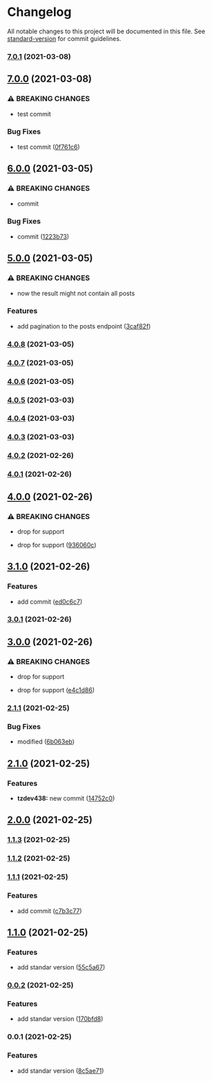 # Changelog

All notable changes to this project will be documented in this file. See [standard-version](https://github.com/conventional-changelog/standard-version) for commit guidelines.

### [7.0.1](https://github.com/BrayantGB14/test/compare/v7.0.0...v7.0.1) (2021-03-08)

## [7.0.0](https://github.com/BrayantGB14/test/compare/v6.0.0...v7.0.0) (2021-03-08)


### ⚠ BREAKING CHANGES

* test commit

### Bug Fixes

* test commit ([0f761c6](https://github.com/BrayantGB14/test/commit/0f761c661381759a94af2dac1194e614f8a7e3b2))

## [6.0.0](https://github.com/BrayantGB14/test/compare/v5.0.0...v6.0.0) (2021-03-05)


### ⚠ BREAKING CHANGES

* commit

### Bug Fixes

* commit ([1223b73](https://github.com/BrayantGB14/test/commit/1223b732918cb5e849dd57638435609bb0237076))

## [5.0.0](https://github.com/BrayantGB14/test/compare/v4.0.8...v5.0.0) (2021-03-05)


### ⚠ BREAKING CHANGES

* now the result might not contain all posts

### Features

* add pagination to the posts endpoint ([3caf82f](https://github.com/BrayantGB14/test/commit/3caf82ffe692a43f4c413fe3aefc880d6d6fbeae))

### [4.0.8](https://github.com/BrayantGB14/test/compare/v4.0.7...v4.0.8) (2021-03-05)

### [4.0.7](https://github.com/BrayantGB14/test/compare/v4.0.6...v4.0.7) (2021-03-05)

### [4.0.6](https://github.com/BrayantGB14/test/compare/v4.0.5...v4.0.6) (2021-03-05)

### [4.0.5](https://github.com/BrayantGB14/test/compare/v4.0.4...v4.0.5) (2021-03-03)

### [4.0.4](https://github.com/BrayantGB14/test/compare/v4.0.3...v4.0.4) (2021-03-03)

### [4.0.3](https://github.com/BrayantGB14/test/compare/v4.0.2...v4.0.3) (2021-03-03)

### [4.0.2](https://github.com/BrayantGB14/test/compare/v4.0.1...v4.0.2) (2021-02-26)

### [4.0.1](https://github.com/BrayantGB14/test/compare/v4.0.0...v4.0.1) (2021-02-26)

## [4.0.0](https://github.com/BrayantGB14/test/compare/v3.1.0...v4.0.0) (2021-02-26)


### ⚠ BREAKING CHANGES

* drop for support

* drop for support ([936060c](https://github.com/BrayantGB14/test/commit/936060c364a01a3a0d92a8569bf05cc23fe3f605))

## [3.1.0](https://github.com/BrayantGB14/test/compare/v3.0.1...v3.1.0) (2021-02-26)


### Features

* add commit ([ed0c6c7](https://github.com/BrayantGB14/test/commit/ed0c6c75980856063f70ef65443bd9ebb619b072))

### [3.0.1](https://github.com/BrayantGB14/test/compare/v3.0.0...v3.0.1) (2021-02-26)

## [3.0.0](https://github.com/BrayantGB14/test/compare/v2.1.1...v3.0.0) (2021-02-26)


### ⚠ BREAKING CHANGES

* drop for support

* drop for support ([e4c1d86](https://github.com/BrayantGB14/test/commit/e4c1d8642263a5ffed7ce4e3515ee786551387e9))

### [2.1.1](https://github.com/BrayantGB14/test/compare/v2.1.0...v2.1.1) (2021-02-25)


### Bug Fixes

* modified ([6b063eb](https://github.com/BrayantGB14/test/commit/6b063eb39fd2433cf7177f1e08e2768eee0f2ea3))

## [2.1.0](https://github.com/BrayantGB14/test/compare/v2.0.0...v2.1.0) (2021-02-25)


### Features

* **tzdev438:** new commit ([14752c0](https://github.com/BrayantGB14/test/commit/14752c01dea47c6e6ea3c8de8201d156dc84269c))

## [2.0.0](https://github.com/BrayantGB14/test/compare/v1.1.3...v2.0.0) (2021-02-25)

### [1.1.3](https://github.com/BrayantGB14/test/compare/v1.1.2...v1.1.3) (2021-02-25)

### [1.1.2](https://github.com/BrayantGB14/test/compare/v1.1.1...v1.1.2) (2021-02-25)

### [1.1.1](https://github.com/BrayantGB14/test/compare/v1.1.0...v1.1.1) (2021-02-25)


### Features

* add commit ([c7b3c77](https://github.com/BrayantGB14/test/commit/c7b3c773dbddc760110a496883a0043a2b37c987))

## [1.1.0](https://github.com/BrayantGB14/test/compare/v0.0.2...v1.1.0) (2021-02-25)


### Features

* add standar version ([55c5a67](https://github.com/BrayantGB14/test/commit/55c5a67e87061185621c05798ca3d0eb8e1b02b3))

### [0.0.2](https://github.com/BrayantGB14/test/compare/v0.0.1...v0.0.2) (2021-02-25)


### Features

* add standar version ([170bfd8](https://github.com/BrayantGB14/test/commit/170bfd87dfad90ef7190d10e2f14f326a3360cc8))

### 0.0.1 (2021-02-25)


### Features

* add standar version ([8c5ae71](https://github.com/BrayantGB14/test/commit/8c5ae711a55a19a036cc27b860dcb1697fae6630))
